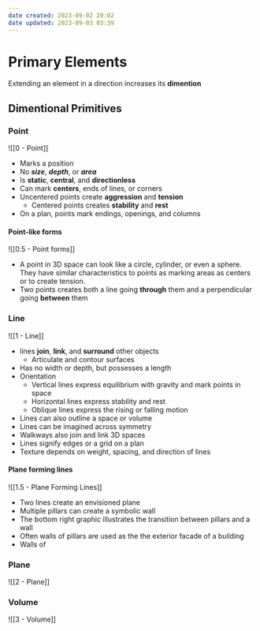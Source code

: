 ```yaml
---
date created: 2023-09-02 20:02
date updated: 2023-09-03 03:39
---
```


# Primary Elements

Extending an element in a direction increases its **dimention**

## Dimentional Primitives

### Point

![[0 - Point]]

- Marks a position
- No ***size***, ***depth***, or ***area***
- Is **static**, **central**, and **directionless**
- Can mark **centers**, ends of lines, or corners
- Uncentered points create **aggression** and **tension**
  - Centered points creates **stability** and **rest**
- On a plan, points mark endings, openings, and columns

#### Point-like forms

![[0.5 - Point forms]]

- A point in 3D space can look like a circle, cylinder, or even a sphere. They have similar characteristics to points as marking areas as centers or to create tension.
- Two points creates both a line going **through** them and a perpendicular going **between** them

### Line

![[1 - Line]]

- lines **join**, **link**, and **surround** other objects
  - Articulate and contour surfaces
- Has no width or depth, but possesses a length
- Orientation
  - Vertical lines express equilibrium with gravity and mark points in space
  - Horizontal lines express stability and rest
  - Oblique lines express the rising or falling motion
- Lines can also outline a space or volume
- Lines can be imagined across symmetry
- Walkways also join and link 3D spaces
- Lines signify edges or a grid on a plan
- Texture depends on weight, spacing, and direction of lines

#### Plane forming lines

![[1.5 - Plane Forming Lines]]

- Two lines create an envisioned plane
- Multiple pillars can create a symbolic wall
- The bottom right graphic illustrates the transition between pillars and a wall
- Often walls of pillars are used as the the exterior facade of a building
- Walls of 
### Plane

![[2 - Plane]]

### Volume

![[3 - Volume]]
